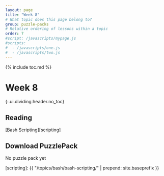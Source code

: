 ```yaml
---
layout: page
title: "Week 8"
# What topic does this page belong to?
group: puzzle-packs
# Relative ordering of lessons within a topic
order: 7
#script: /javascripts/mypage.js
#scripts:
#  - /javascripts/one.js
#  - /javascripts/two.js
---
```



{% include toc.md %}

# Week 8
{:.ui.dividing.header.no_toc}

## Reading

[Bash Scripting][scripting]

## Download PuzzlePack

No puzzle pack yet


[lern2unix]: http://lern2unix.com/download/xyz
[scripting]: {{ "/topics/bash/bash-scripting/" | prepend: site.baseprefix }}
